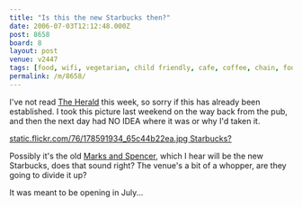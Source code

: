 ```yaml
---
title: "Is this the new Starbucks then?"
date: 2006-07-03T12:12:48.000Z
post: 8658
board: 8
layout: post
venue: v2447
tags: [food, wifi, vegetarian, child friendly, cafe, coffee, chain, food, wifi, vegetarian, child friendly, cafe, coffee, chain, folkestone, herald, marks and spencer]
permalink: /m/8658/
---
```

I've not read <a href="/wiki/herald">The Herald</a> this week, so sorry if this has already been established. I took this picture last weekend on the way back from the pub, and then the next day had NO IDEA where it was or why I'd taken it.

<a href="http://flickr.com/photos/folkestonegerald/178591934/"><a href="http://static.flickr.com/76/178591934_65c44b22ea.jpg Starbucks?</a>">static.flickr.com/76/178591934_65c44b22ea.jpg Starbucks?</a></a>

Possibly it's the old <a href="/wiki/marks+and+spencer">Marks and Spencer</a>, which I hear will be the new Starbucks, does that sound right? The venue's a bit of a whopper, are they going to divide it up?

It was meant to be opening in July...
